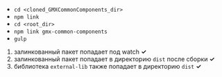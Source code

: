 - `cd <cloned_GMXCommonComponents_dir>`
- `npm link`
- `cd <root_dir>`
- `npm link gmx-common-components`
- `gulp`


1. залинкованный пакет попадает под watch **✓**
1. залинкованный пакет попадает в директорию `dist` после сборки  **✓**
1. библиотека `external-lib` также попадает в директорию `dist` **✓**
